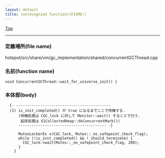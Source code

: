 ```yaml
---
layout: default
title: (unrecognied function)(FIXME!)
---
```

[Top](../index.html)

--- 
### 定義場所(file name)
hotspot/src/share/vm/gc_implementation/shared/concurrentGCThread.cpp

### 名前(function name)
```
void ConcurrentGCThread::wait_for_universe_init() {
```

### 本体部(body)
```
  {- -------------------------------------------
  (1) is_init_completed() が true になるまでここで待機する.
      (待機処理は CGC_lock に対して Monitor::wait() することで行う.
       起床処理は G1CollectedHeap::doConcurrentMark())
      ---------------------------------------- -}

	  MutexLockerEx x(CGC_lock, Mutex::_no_safepoint_check_flag);
	  while (!is_init_completed() && !_should_terminate) {
	    CGC_lock->wait(Mutex::_no_safepoint_check_flag, 200);
	  }
	}
	
```


